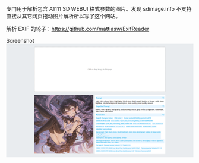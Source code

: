 专门用于解析包含 A1111 SD WEBUI 格式参数的图片。发现 sdimage.info 不支持直接从其它网页拖动图片解析所以写了这个网站。

解析 EXIF 的轮子：https://github.com/mattiasw/ExifReader

Screenshot
![img](./screenshot.png)